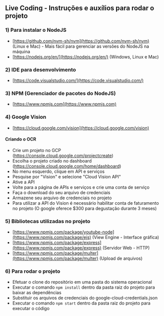 
## Live Coding - Instruções e auxílios para rodar o projeto

### 1) Para instalar o NodeJS
- [https://github.com/nvm-sh/nvm](https://github.com/nvm-sh/nvm) (Linux e Mac) - Mais fácil para gerenciar as versões do NodeJS na máquina
- [https://nodejs.org/en/](https://nodejs.org/en/) (Windows, Linux e Mac)

### 2) IDE para desenvolvimento
- [https://code.visualstudio.com/](https://code.visualstudio.com/)

### 3) NPM (Gerenciador de pacotes do NodeJS)
- [https://www.npmjs.com](https://www.npmjs.com)

### 4) Google Vision
- [https://cloud.google.com/vision](https://cloud.google.com/vision)
#### Criando o OCR
- Crie um projeto no GCP (https://console.cloud.google.com/projectcreate)
- Escolha o projeto criado no dashboard (https://console.cloud.google.com/home/dashboard)
- No menu esquerdo, clique em API e serviços
- Pesquise por "Vision" e selecione "Cloud Vision API"
- Ative a API
- Volte para a página de APIs e serviços e crie uma conta de serviço
- Faça o download do seu arquivo de credenciais
- Armazene seu arquivo de credenciais no projeto
- Para utilizar a API do Vision é necessário habilitar conta de faturamento no projeto (O google oferece $300 para degustação durante 3 meses)

### 5) Bibliotecas utilizadas no projeto
- [https://www.npmjs.com/package/youtube-node](https://www.npmjs.com/package/ejs) (View Engine - Interface gráfica)
- [https://www.npmjs.com/package/express](https://www.npmjs.com/package/express) (Servidor Web - HTTP)
- [https://www.npmjs.com/package/multer](https://www.npmjs.com/package/multer) (Upload de arquivos)


### 6) Para rodar o projeto
- Efetuar o clone do repositório em uma pasta do sistema operacional
- Executar o comando `npm install` dentro da pasta raiz do projeto para baixar as dependências
- Substituir os arquivos de credenciais do google-cloud-credentials.json
- Executar o comando `npm start` dentro da pasta raiz do projeto para executar o código
